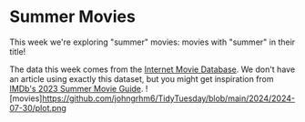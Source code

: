 

# Summer Movies

This week we're exploring "summer" movies: movies with "summer" in their title!

The data this week comes from the [Internet Movie Database](https://developer.imdb.com/non-commercial-datasets/).
We don't have an article using exactly this dataset, but you might get inspiration from [IMDb's 2023 Summer Movie Guide](https://www.imdb.com/list/ls569932833/).
![movies]https://github.com/johngrhm6/TidyTuesday/blob/main/2024/2024-07-30/plot.png
